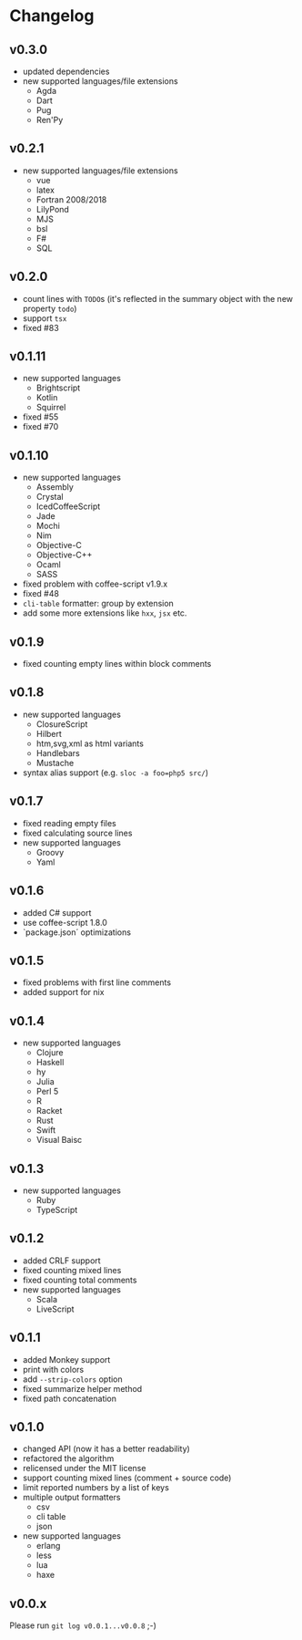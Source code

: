 # Changelog

## v0.3.0

- updated dependencies
- new supported languages/file extensions
  - Agda
  - Dart
  - Pug
  - Ren'Py

## v0.2.1

- new supported languages/file extensions
  - vue
  - latex
  - Fortran 2008/2018
  - LilyPond
  - MJS
  - bsl
  - F#
  - SQL

## v0.2.0

- count lines with `TODO`s
  (it's reflected in the summary object with the new property `todo`)
- support `tsx`
- fixed #83

## v0.1.11

- new supported languages
  - Brightscript
  - Kotlin
  - Squirrel
- fixed #55
- fixed #70

## v0.1.10

- new supported languages
  - Assembly
  - Crystal
  - IcedCoffeeScript
  - Jade
  - Mochi
  - Nim
  - Objective-C
  - Objective-C++
  - Ocaml
  - SASS
- fixed problem with coffee-script v1.9.x
- fixed #48
- `cli-table` formatter: group by extension
- add some more extensions like `hxx`, `jsx` etc.

## v0.1.9

- fixed counting empty lines within block comments

## v0.1.8

- new supported languages
    - ClosureScript
    - Hilbert
    - htm,svg,xml as html variants
    - Handlebars
    - Mustache
- syntax alias support (e.g. `sloc -a foo=php5 src/`)

## v0.1.7

- fixed reading empty files
- fixed calculating source lines
- new supported languages
    - Groovy
    - Yaml

## v0.1.6

- added C# support
- use coffee-script 1.8.0
- `package.json´ optimizations

## v0.1.5

- fixed problems with first line comments
- added support for nix

## v0.1.4

- new supported languages
    - Clojure
    - Haskell
    - hy
    - Julia
    - Perl 5
    - R
    - Racket
    - Rust
    - Swift
    - Visual Baisc

## v0.1.3

- new supported languages
    - Ruby
    - TypeScript

## v0.1.2

- added CRLF support
- fixed counting mixed lines
- fixed counting total comments
- new supported languages
    - Scala
    - LiveScript

## v0.1.1

- added Monkey support
- print with colors
- add `--strip-colors` option
- fixed summarize helper method
- fixed path concatenation

## v0.1.0

- changed API (now it has a better readability)
- refactored the algorithm
- relicensed under the MIT license
- support counting mixed lines (comment + source code)
- limit reported numbers by a list of keys
- multiple output formatters
    - csv
    - cli table
    - json
- new supported languages
    - erlang
    - less
    - lua
    - haxe

## v0.0.x

Please run `git log v0.0.1...v0.0.8` ;-)
